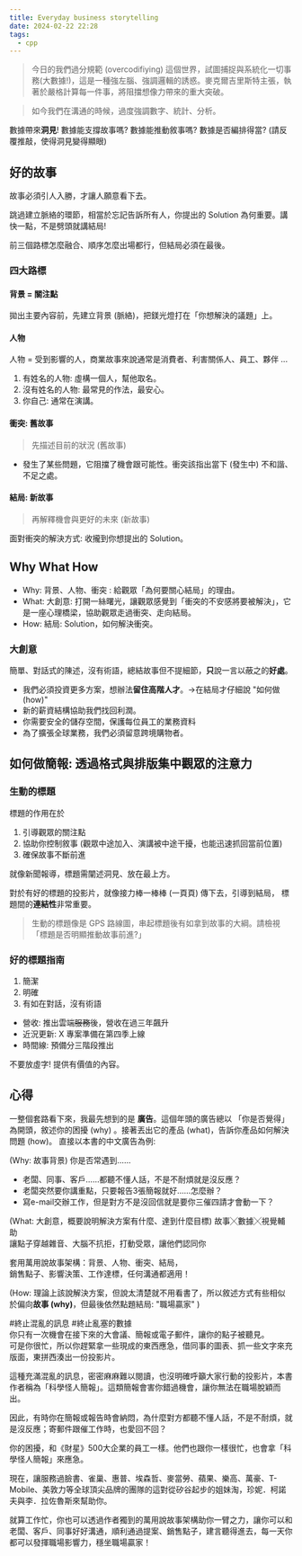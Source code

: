 ```yaml
---
title: Everyday business storytelling
date: 2024-02-22 22:28
tags:
  - cpp
---
```


> 今日的我們過分規範 (overcodifiying) 這個世界，試圖捕捉與系統化一切事務(大數據!)，這是一種強左腦、強調邏輯的誘惑。麥克爾吉里斯特主張，執著於嚴格計算每一件事，將阻擋想像力帶來的重大突破。

> 如今我們在溝通的時候，過度強調數字、統計、分析。

數據帶來**洞見**! 數據能支撐故事嗎? 數據能推動敘事嗎? 數據是否編排得當? (請反覆推敲，使得洞見變得顯眼)

## 好的故事
故事必須引人入勝，才讓人願意看下去。

跳過建立脈絡的環節，相當於忘記告訴所有人，你提出的 Solution 為何重要。講快一點，不是劈頭就講結局! 

前三個路標怎麼融合、順序怎麼出場都行，但結局必須在最後。



### 四大路標

#### 背景 = 關注點
拋出主要內容前，先建立背景 (脈絡)，把鎂光燈打在「你想解決的議題」上。

#### 人物

人物 = 受到影響的人，商業故事來說通常是消費者、利害關係人、員工、夥伴 ... 
1. 有姓名的人物: 虛構一個人，幫他取名。
2. 沒有姓名的人物: 最常見的作法，最安心。
3. 你自己: 通常在演講。

#### 衝突: 舊故事
> 先描述目前的狀況 (舊故事)

- 發生了某些問題，它阻擋了機會跟可能性。衝突該指出當下 (發生中) 不和諧、不足之處。

#### 結局: 新故事 
> 再解釋機會與更好的未來 (新故事)

面對衝突的解決方式: 收攏到你想提出的 Solution。


## Why What How 
- Why: 背景、人物、衝突 : 給觀眾「為何要關心結局」的理由。
- What: 大創意: 打開一絲曙光，讓觀眾感覺到「衝突的不安感將要被解決」，它是一座心理橋梁，協助觀眾走過衝突、走向結局。
- How: 結局: Solution，如何解決衝突。

### 大創意
簡單、對話式的陳述，沒有術語，總結故事但不提細節，**只**說一言以蔽之的**好處**。

- 我們必須投資更多方案，想辦法**留住高階人才**。->在結局才仔細說 "如何做 (how)"
- 新的薪資結構協助我們找回利潤。
- 你需要安全的儲存空間，保護每位員工的業務資料
- 為了擴張全球業務，我們必須留意跨境購物者。


## 如何做簡報: 透過格式與排版集中觀眾的注意力
### 生動的標題
標題的作用在於
1. 引導觀眾的關注點
2. 協助你控制敘事 (觀眾中途加入、演講被中途干擾，也能迅速抓回當前位置)
3. 確保故事不斷前進

就像新聞報導，標題需闡述洞見、放在最上方。

對於有好的標題的投影片，就像接力棒一棒棒 (一頁頁) 傳下去，引導到結局，
標題間的**連結性**非常重要。

> 生動的標題像是 GPS 路線圖，串起標題後有如拿到故事的大綱。請檢視
> 「標題是否明顯推動故事前進?」

### 好的標題指南
1. 簡潔
2. 明確
3. 有如在對話，沒有術語

- 營收: 推出雲端~~服務~~後，營收在過三年飆升
- 近況更新: X 專案準備在第四季上線
- 時間線: 預備分三階段推出

不要放虛字! 提供有價值的內容。





## 心得

一整個套路看下來，我最先想到的是 **廣告**。這個年頭的廣告總以 「你是否覺得」為開頭，敘述你的困擾 (why) 。接著丟出它的產品 (what)，告訴你產品如何解決問題 (how)。
直接以本書的中文廣告為例: 

(Why: 故事背景)
你是否常遇到……  
- 老闆、同事、客戶……都聽不懂人話，不是不耐煩就是沒反應？  
- 老闆突然要你講重點，只要報告3張簡報就好……怎麼辦？  
- 寫e-mail交辦工作，但是對方不是沒回信就是要你三催四請才會動一下？  

(What: 大創意，概要說明解決方案有什麼、達到什麼目標)
故事╳數據╳視覺輔助  
讓點子穿越雜音、大腦不抗拒，打動受眾，讓他們認同你  
  
套用萬用說故事架構：背景、人物、衝突、結局，  
銷售點子、影響決策、工作達標，任何溝通都適用！  

(How: 理論上該說解決方案，但說太清楚就不用看書了，所以敘述方式有些相似於偏向**故事 (why)**，但最後依然點題結局: "職場贏家" )


\#終止混亂的訊息 \#終止亂塞的數據  
你只有一次機會在接下來的大會議、簡報或電子郵件，讓你的點子被聽見。  
可是你很忙，所以你趕緊拿一些現成的東西應急，借同事的圖表、抓一些文字來充版面，東拼西湊出一份投影片。  
  
這種充滿混亂的訊息，密密麻麻難以閱讀，也沒明確呼籲大家行動的投影片，本書作者稱為「科學怪人簡報」。這類簡報會害你錯過機會，讓你無法在職場脫穎而出。  
  
因此，有時你在簡報或報告時會納悶，為什麼對方都聽不懂人話，不是不耐煩，就是沒反應；寄郵件跟催工作時，也愛回不回？  
  
你的困擾，和《財星》500大企業的員工一樣。他們也跟你一樣很忙，也會拿「科學怪人簡報」來應急。  
  
現在，讓服務過臉書、雀巢、惠普、埃森哲、麥當勞、蘋果、樂高、萬豪、T-Mobile、美敦力等全球頂尖品牌的團隊的這對從矽谷起步的姐妹淘，珍妮．柯諾夫與李．拉佐魯斯來幫助你。  
  
就算工作忙，你也可以透過作者獨到的萬用說故事架構助你一臂之力，讓你可以和老闆、客戶、同事好好溝通，順利通過提案、銷售點子，建言聽得進去，每一天你都可以發揮職場影響力，穩坐職場贏家！








